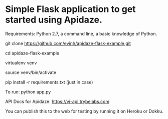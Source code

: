 # Simple Flask application to get started using Apidaze.

Requirements:  Python 2.7, a command line, a basic knowledge of Python.

git clone https://github.com/evinh/apidaze-flask-example.git

cd apidaze-flask-example

virtualenv venv

source venv/bin/activate

pip install -r requirements.txt (just in case)

To run:  python app.py


API Docs for Apidaze:
https://vi-api.trybelabs.com


You can publish this to the web for testing by running it on Heroku or Dokku.
